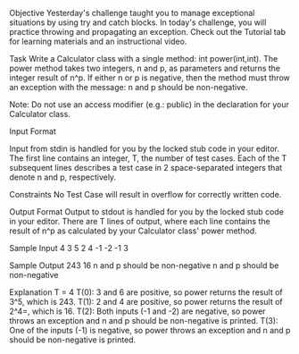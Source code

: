 Objective
Yesterday's challenge taught you to manage exceptional situations by using try and catch blocks. In today's challenge, you will practice throwing and propagating an exception. Check out the Tutorial tab for learning materials and an instructional video.

Task
Write a Calculator class with a single method: int power(int,int). The power method takes two integers, n and p, as parameters and returns the integer result of n^p. If either n or p is negative, then the method must throw an exception with the message: n and p should be non-negative.

Note: Do not use an access modifier (e.g.: public) in the declaration for your Calculator class.

Input Format

Input from stdin is handled for you by the locked stub code in your editor. The first line contains an integer, T, the number of test cases. Each of the T subsequent lines describes a test case in 2 space-separated integers that denote n and p, respectively.

Constraints
No Test Case will result in overflow for correctly written code.

Output Format
Output to stdout is handled for you by the locked stub code in your editor. There are T lines of output, where each line contains the result of n^p as calculated by your Calculator class' power method.

Sample Input
4
3 5
2 4
-1 -2
-1 3

Sample Output
243
16
n and p should be non-negative
n and p should be non-negative

Explanation
T = 4
T(0): 3 and 6 are positive, so power returns the result of 3^5, which is 243.
T(1): 2 and 4 are positive, so power returns the result of 2^4=, which is 16.
T(2): Both inputs (-1 and -2) are negative, so power throws an exception and n and p should be non-negative is printed.
T(3): One of the inputs (-1) is negative, so power throws an exception and n and p should be non-negative is printed.